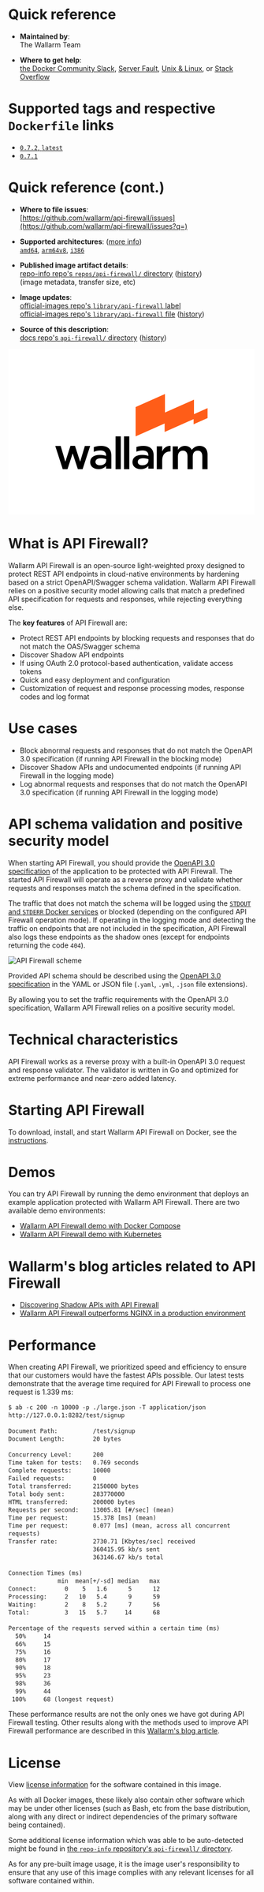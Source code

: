 <!--

********************************************************************************

WARNING:

    DO NOT EDIT "api-firewall/README.md"

    IT IS AUTO-GENERATED

    (from the other files in "api-firewall/" combined with a set of templates)

********************************************************************************

-->

# Quick reference

-	**Maintained by**:  
	The Wallarm Team

-	**Where to get help**:  
	[the Docker Community Slack](https://dockr.ly/comm-slack), [Server Fault](https://serverfault.com/help/on-topic), [Unix & Linux](https://unix.stackexchange.com/help/on-topic), or [Stack Overflow](https://stackoverflow.com/help/on-topic)

# Supported tags and respective `Dockerfile` links

-	[`0.7.2`, `latest`](https://github.com/wallarm/api-firewall-docker/blob/0219b73c95231b3fc13824a4a672a8c5356c97a4/0.7.2/Dockerfile)
-	[`0.7.1`](https://github.com/wallarm/api-firewall-docker/blob/0219b73c95231b3fc13824a4a672a8c5356c97a4/0.7.1/Dockerfile)

# Quick reference (cont.)

-	**Where to file issues**:  
	[https://github.com/wallarm/api-firewall/issues](https://github.com/wallarm/api-firewall/issues?q=)

-	**Supported architectures**: ([more info](https://github.com/docker-library/official-images#architectures-other-than-amd64))  
	[`amd64`](https://hub.docker.com/r/amd64/api-firewall/), [`arm64v8`](https://hub.docker.com/r/arm64v8/api-firewall/), [`i386`](https://hub.docker.com/r/i386/api-firewall/)

-	**Published image artifact details**:  
	[repo-info repo's `repos/api-firewall/` directory](https://github.com/docker-library/repo-info/blob/master/repos/api-firewall) ([history](https://github.com/docker-library/repo-info/commits/master/repos/api-firewall))  
	(image metadata, transfer size, etc)

-	**Image updates**:  
	[official-images repo's `library/api-firewall` label](https://github.com/docker-library/official-images/issues?q=label%3Alibrary%2Fapi-firewall)  
	[official-images repo's `library/api-firewall` file](https://github.com/docker-library/official-images/blob/master/library/api-firewall) ([history](https://github.com/docker-library/official-images/commits/master/library/api-firewall))

-	**Source of this description**:  
	[docs repo's `api-firewall/` directory](https://github.com/docker-library/docs/tree/master/api-firewall) ([history](https://github.com/docker-library/docs/commits/master/api-firewall))

![logo](https://raw.githubusercontent.com/docker-library/docs/61dec2a536d996ed45a71f3fad57cc9d24d6ad69/api-firewall/logo.svg?sanitize=true)

# What is API Firewall?

Wallarm API Firewall is an open-source light-weighted proxy designed to protect REST API endpoints in cloud-native environments by hardening based on a strict OpenAPI/Swagger schema validation. Wallarm API Firewall relies on a positive security model allowing calls that match a predefined API specification for requests and responses, while rejecting everything else.

The **key features** of API Firewall are:

-	Protect REST API endpoints by blocking requests and responses that do not match the OAS/Swagger schema
-	Discover Shadow API endpoints
-	If using OAuth 2.0 protocol-based authentication, validate access tokens
-	Quick and easy deployment and configuration
-	Customization of request and response processing modes, response codes and log format

# Use cases

-	Block abnormal requests and responses that do not match the OpenAPI 3.0 specification (if running API Firewall in the blocking mode)
-	Discover Shadow APIs and undocumented endpoints (if running API Firewall in the logging mode)
-	Log abnormal requests and responses that do not match the OpenAPI 3.0 specification (if running API Firewall in the logging mode)

# API schema validation and positive security model

When starting API Firewall, you should provide the [OpenAPI 3.0 specification](https://swagger.io/specification/) of the application to be protected with API Firewall. The started API Firewall will operate as a reverse proxy and validate whether requests and responses match the schema defined in the specification.

The traffic that does not match the schema will be logged using the [`STDOUT` and `STDERR` Docker services](https://docs.docker.com/config/containers/logging/) or blocked (depending on the configured API Firewall operation mode). If operating in the logging mode and detecting the traffic on endpoints that are not included in the specification, API Firewall also logs these endpoints as the shadow ones (except for endpoints returning the code `404`).

![API Firewall scheme](https://github.com/wallarm/api-firewall/blob/2ace2714ac5777694bde85c8cdbb1308e98a7fea/images/firewall-as-proxy.png?raw=true)

Provided API schema should be described using the [OpenAPI 3.0 specification](https://swagger.io/specification/) in the YAML or JSON file (`.yaml`, `.yml`, `.json` file extensions).

By allowing you to set the traffic requirements with the OpenAPI 3.0 specification, Wallarm API Firewall relies on a positive security model.

# Technical characteristics

API Firewall works as a reverse proxy with a built-in OpenAPI 3.0 request and response validator. The validator is written in Go and optimized for extreme performance and near-zero added latency.

# Starting API Firewall

To download, install, and start Wallarm API Firewall on Docker, see the [instructions](https://docs.wallarm.com/api-firewall/installation-guides/docker-container/).

# Demos

You can try API Firewall by running the demo environment that deploys an example application protected with Wallarm API Firewall. There are two available demo environments:

-	[Wallarm API Firewall demo with Docker Compose](https://github.com/wallarm/api-firewall/tree/main/demo/docker-compose)
-	[Wallarm API Firewall demo with Kubernetes](https://github.com/wallarm/api-firewall/tree/main/demo/kubernetes)

# Wallarm's blog articles related to API Firewall

-	[Discovering Shadow APIs with API Firewall](https://lab.wallarm.com/discovering-shadow-apis-with-a-api-firewall/)
-	[Wallarm API Firewall outperforms NGINX in a production environment](https://lab.wallarm.com/wallarm-api-firewall-outperforms-nginx-in-a-production-environment/)

# Performance

When creating API Firewall, we prioritized speed and efficiency to ensure that our customers would have the fastest APIs possible. Our latest tests demonstrate that the average time required for API Firewall to process one request is 1.339 ms:

```console
$ ab -c 200 -n 10000 -p ./large.json -T application/json http://127.0.0.1:8282/test/signup

Document Path:          /test/signup
Document Length:        20 bytes

Concurrency Level:      200
Time taken for tests:   0.769 seconds
Complete requests:      10000
Failed requests:        0
Total transferred:      2150000 bytes
Total body sent:        283770000
HTML transferred:       200000 bytes
Requests per second:    13005.81 [#/sec] (mean)
Time per request:       15.378 [ms] (mean)
Time per request:       0.077 [ms] (mean, across all concurrent requests)
Transfer rate:          2730.71 [Kbytes/sec] received
                        360415.95 kb/s sent
                        363146.67 kb/s total

Connection Times (ms)
              min  mean[+/-sd] median   max
Connect:        0    5   1.6      5      12
Processing:     2   10   5.4      9      59
Waiting:        2    8   5.2      7      56
Total:          3   15   5.7     14      68

Percentage of the requests served within a certain time (ms)
  50%     14
  66%     15
  75%     16
  80%     17
  90%     18
  95%     23
  98%     36
  99%     44
 100%     68 (longest request)
```

These performance results are not the only ones we have got during API Firewall testing. Other results along with the methods used to improve API Firewall performance are described in this [Wallarm's blog article](https://lab.wallarm.com/wallarm-api-firewall-outperforms-nginx-in-a-production-environment/).

# License

View [license information](https://www.mozilla.org/en-US/MPL/2.0/) for the software contained in this image.

As with all Docker images, these likely also contain other software which may be under other licenses (such as Bash, etc from the base distribution, along with any direct or indirect dependencies of the primary software being contained).

Some additional license information which was able to be auto-detected might be found in [the `repo-info` repository's `api-firewall/` directory](https://github.com/docker-library/repo-info/tree/master/repos/api-firewall).

As for any pre-built image usage, it is the image user's responsibility to ensure that any use of this image complies with any relevant licenses for all software contained within.
